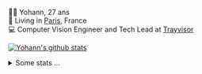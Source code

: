 <p>
  👨🏻 <bold>Yohann</bold>, 27 ans<br/>
  💼 Living in <a href="https://www.google.com/maps?q=paris">Paris</a>, France<br/>
  💻 Computer Vision Engineer and Tech Lead at <a href="https://trayvisor.com/">Trayvisor</a><br/>
</p>

<a href="https://github.com/anuraghazra/github-readme-stats"><img align="center" src="https://github-readme-stats-go94hl40s-yohann84l.vercel.app//api?username=yohann84L&show_icons=true&include_all_commits=true" alt="Yohann's github stats" /> </a>


<details>
  <summary>Some stats ...</summary><br/>
  

<!--START_SECTION:waka-->
![Code Time](http://img.shields.io/badge/Code%20Time-234%20hrs%2040%20mins-blue)

![Profile Views](http://img.shields.io/badge/Profile%20Views-0-blue)

**🐱 My GitHub Data** 

> 🏆 1,234 Contributions in the Year 2022
 > 
> 📦 440.5 kB Used in GitHub's Storage 
 > 
> 🚫 Not Opted to Hire
 > 
> 📜 24 Public Repositories 
 > 
> 🔑 21 Private Repositories  
 > 
**I'm an Early 🐤** 

```text
🌞 Morning    314 commits    ████████░░░░░░░░░░░░░░░░░   32.17% 
🌆 Daytime    542 commits    ██████████████░░░░░░░░░░░   55.53% 
🌃 Evening    119 commits    ███░░░░░░░░░░░░░░░░░░░░░░   12.19% 
🌙 Night      1 commits      ░░░░░░░░░░░░░░░░░░░░░░░░░   0.1%

```
📅 **I'm Most Productive on Friday** 

```text
Monday       173 commits    ████░░░░░░░░░░░░░░░░░░░░░   17.73% 
Tuesday      178 commits    ████░░░░░░░░░░░░░░░░░░░░░   18.24% 
Wednesday    174 commits    ████░░░░░░░░░░░░░░░░░░░░░   17.83% 
Thursday     210 commits    █████░░░░░░░░░░░░░░░░░░░░   21.52% 
Friday       218 commits    █████░░░░░░░░░░░░░░░░░░░░   22.34% 
Saturday     14 commits     ░░░░░░░░░░░░░░░░░░░░░░░░░   1.43% 
Sunday       9 commits      ░░░░░░░░░░░░░░░░░░░░░░░░░   0.92%

```


📊 **This Week I Spent My Time On** 

```text
⌚︎ Time Zone: Europe/Paris

💬 Programming Languages: 
Python                   12 hrs 14 mins      ███████████████████░░░░░░   79.46% 
SQL                      1 hr 19 mins        ██░░░░░░░░░░░░░░░░░░░░░░░   8.65% 
YAML                     1 hr 11 mins        ██░░░░░░░░░░░░░░░░░░░░░░░   7.74% 
Docker                   13 mins             ░░░░░░░░░░░░░░░░░░░░░░░░░   1.45% 
Text                     11 mins             ░░░░░░░░░░░░░░░░░░░░░░░░░   1.19%

🔥 Editors: 
PyCharm                  15 hrs 14 mins      ████████████████████████░   98.99% 
WebStorm                 9 mins              ░░░░░░░░░░░░░░░░░░░░░░░░░   1.01%

💻 Operating System: 
Mac                      15 hrs 24 mins      █████████████████████████   100.0%

```

**I Mostly Code in Python** 

```text
Python                   18 repos            ██████████████░░░░░░░░░░░   56.25% 
Java                     6 repos             ████░░░░░░░░░░░░░░░░░░░░░   18.75% 
JavaScript               2 repos             █░░░░░░░░░░░░░░░░░░░░░░░░   6.25% 
R                        2 repos             █░░░░░░░░░░░░░░░░░░░░░░░░   6.25% 
HTML                     1 repo              ░░░░░░░░░░░░░░░░░░░░░░░░░   3.12%

```



 Last Updated on 18/11/2022 02:05:01 UTC
<!--END_SECTION:waka-->

